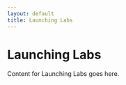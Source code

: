 ```yaml
---
layout: default
title: Launching Labs
---
```


# Launching Labs

Content for Launching Labs goes here.
